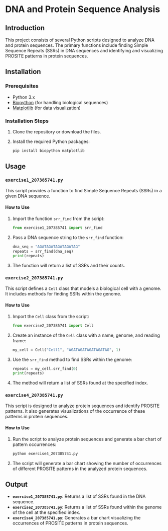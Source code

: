 # DNA and Protein Sequence Analysis

## Introduction

This project consists of several Python scripts designed to analyze DNA and protein sequences. The primary functions include finding Simple Sequence Repeats (SSRs) in DNA sequences and identifying and visualizing PROSITE patterns in protein sequences.

## Installation

### Prerequisites

- Python 3.x
- [Biopython](https://biopython.org/) (for handling biological sequences)
- [Matplotlib](https://matplotlib.org/) (for data visualization)

### Installation Steps

1. Clone the repository or download the files.
2. Install the required Python packages:

   ```bash
   pip install biopython matplotlib
   ```

## Usage

### `exercise1_207385741.py`

This script provides a function to find Simple Sequence Repeats (SSRs) in a given DNA sequence.

#### How to Use

1. Import the function `srr_find` from the script:

   ```python
   from exercise1_207385741 import srr_find
   ```

2. Pass a DNA sequence string to the `srr_find` function:

   ```python
   dna_seq = "AGATAGATAGATAGATAG"
   repeats = srr_find(dna_seq)
   print(repeats)
   ```

3. The function will return a list of SSRs and their counts.

### `exercise2_207385741.py`

This script defines a `Cell` class that models a biological cell with a genome. It includes methods for finding SSRs within the genome.

#### How to Use

1. Import the `Cell` class from the script:

   ```python
   from exercise2_207385741 import Cell
   ```

2. Create an instance of the `Cell` class with a name, genome, and reading frame:

   ```python
   my_cell = Cell("Cell1", "AGATAGATAGATAGATAG", 1)
   ```

3. Use the `srr_find` method to find SSRs within the genome:

   ```python
   repeats = my_cell.srr_find(0)
   print(repeats)
   ```

4. The method will return a list of SSRs found at the specified index.

### `exercise4_207385741.py`

This script is designed to analyze protein sequences and identify PROSITE patterns. It also generates visualizations of the occurrence of these patterns in protein sequences.

#### How to Use

1. Run the script to analyze protein sequences and generate a bar chart of pattern occurrences:

   ```python
   python exercise4_207385741.py
   ```

2. The script will generate a bar chart showing the number of occurrences of different PROSITE patterns in the analyzed protein sequences.


## Output

- **`exercise1_207385741.py`**: Returns a list of SSRs found in the DNA sequence.
- **`exercise2_207385741.py`**: Returns a list of SSRs found within the genome of the cell at the specified index.
- **`exercise4_207385741.py`**: Generates a bar chart visualizing the occurrences of PROSITE patterns in protein sequences.
